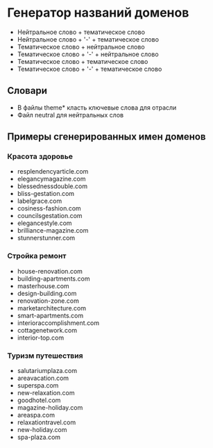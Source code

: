 # Генератор названий доменов

- Нейтральное слово + тематическое слово
- Нейтральное слово + '-' + тематическое слово
- Тематическое слово + нейтральное слово
- Тематическое слово + '-' + нейтральное слово
- Тематическое слово + тематическое слово
- Тематическое слово + '-' + тематическое слово

## Словари

- В файлы theme* класть ключевые слова для отрасли
- Файл neutral для нейтральных слов

## Примеры сгенерированных имен доменов

### Красота здоровье

- resplendencyarticle.com
- elegancymagazine.com
- blessednessdouble.com
- bliss-gestation.com
- labelgrace.com
- cosiness-fashion.com
- councilsgestation.com
- elegancestyle.com
- brilliance-magazine.com
- stunnerstunner.com

### Стройка ремонт

- house-renovation.com
- building-apartments.com
- masterhouse.com
- design-building.com
- renovation-zone.com
- marketarchitecture.com
- smart-apartments.com
- interioraccomplishment.com
- cottagenetwork.com
- interior-top.com

### Туризм путешествия

- salutariumplaza.com
- areavacation.com
- superspa.com
- new-relaxation.com
- goodhotel.com
- magazine-holiday.com
- areaspa.com
- relaxationtravel.com
- new-holiday.com
- spa-plaza.com
